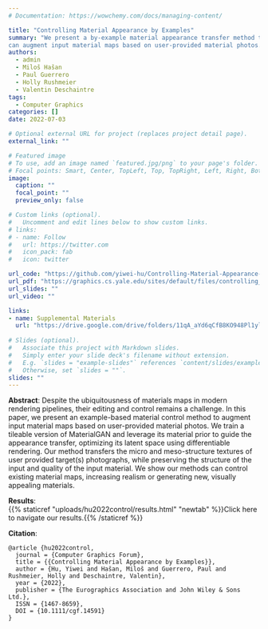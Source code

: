 ```yaml
---
# Documentation: https://wowchemy.com/docs/managing-content/

title: "Controlling Material Appearance by Examples"
summary: "We present a by-example material appearance transfer method that 
can augment input material maps based on user-provided material photos."
authors:   
  - admin
  - Miloš Hašan
  - Paul Guerrero
  - Holly Rushmeier
  - Valentin Deschaintre
tags:
  - Computer Graphics
categories: []
date: 2022-07-03

# Optional external URL for project (replaces project detail page).
external_link: ""

# Featured image
# To use, add an image named `featured.jpg/png` to your page's folder.
# Focal points: Smart, Center, TopLeft, Top, TopRight, Left, Right, BottomLeft, Bottom, BottomRight.
image:
  caption: ""
  focal_point: ""
  preview_only: false

# Custom links (optional).
#   Uncomment and edit lines below to show custom links.
# links:
# - name: Follow
#   url: https://twitter.com
#   icon_pack: fab
#   icon: twitter

url_code: "https://github.com/yiwei-hu/Controlling-Material-Appearance-by-Examples"
url_pdf: "https://graphics.cs.yale.edu/sites/default/files/controlling_material_appearance_by_examples_preprint.pdf"
url_slides: ""
url_video: ""

links:
- name: Supplemental Materials
  url: "https://drive.google.com/drive/folders/11qA_aYd6qCfB8KO948Pl1yluJncLoOi_?usp=sharing"
  
# Slides (optional).
#   Associate this project with Markdown slides.
#   Simply enter your slide deck's filename without extension.
#   E.g. `slides = "example-slides"` references `content/slides/example-slides.md`.
#   Otherwise, set `slides = ""`.
slides: ""
---
```


**Abstract**: Despite the ubiquitousness of materials maps in modern rendering pipelines, their editing and control remains a challenge. In this paper, we present an example-based material control method to augment input material maps based on user-provided material photos. We train a tileable version of MaterialGAN and leverage its material prior to guide the appearance transfer, optimizing its latent space using differentiable rendering. Our method transfers the micro and meso-structure textures of user provided target(s) photographs, while preserving the structure of the input and quality of the input material. We show our methods can control existing material maps, increasing realism or generating new, visually appealing materials.

**Results**: <br>
{{% staticref "uploads/hu2022control/results.html" "newtab" %}}Click here to navigate our results.{{% /staticref %}}

**Citation**:
```
@article {hu2022control,
  journal = {Computer Graphics Forum},
  title = {{Controlling Material Appearance by Examples}},
  author = {Hu, Yiwei and Hašan, Miloš and Guerrero, Paul and Rushmeier, Holly and Deschaintre, Valentin},
  year = {2022},
  publisher = {The Eurographics Association and John Wiley & Sons Ltd.},
  ISSN = {1467-8659},
  DOI = {10.1111/cgf.14591}
}
```